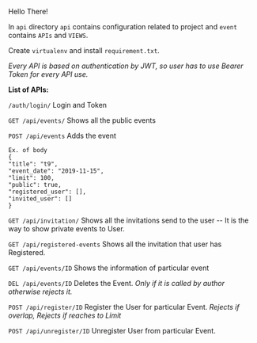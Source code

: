 Hello There!

In `api` directory `api` contains configuration related to project and `event` contains `APIs` and `VIEWS`.

Create `virtualenv` and install `requirement.txt`.

_Every API is based on authentication by JWT, so user has to use Bearer Token for every API use._

**List of APIs:** 

`/auth/login/` Login and Token

`GET /api/events/` Shows all the public events

`POST /api/events` Adds the event

    Ex. of body
    {
    "title": "t9",
    "event_date": "2019-11-15",
    "limit": 100,
    "public": true,
    "registered_user": [],
    "invited_user": []
    }
    
 `GET /api/invitation/` Shows all the invitations send to the user -- It is the way to show private events to User.
 
 `GET /api/registered-events` Shows all the  invitation that user has Registered.
 
 `GET /api/events/ID` Shows the information of particular event
 
 `DEL /api/events/ID` Deletes the Event. _Only if it is called by author otherwise rejects it._
 
 `POST /api/register/ID` Register the User for particular Event. _Rejects if overlap, Rejects if reaches to Limit_

`POST /api/unregister/ID` Unregister User from particular Event.